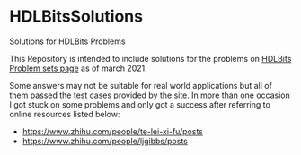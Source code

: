 # HDLBitsSolutions
Solutions for HDLBits Problems

This Repository is intended to include solutions for the problems on [HDLBits Problem sets page](https://hdlbits.01xz.net/wiki/Problem_sets) as of march 2021.

Some answers may not be suitable for real world applications but all of them passed the test cases provided by the site.
In more than one occasion I got stuck on some problems and only got a success after referring to online resources listed below:
* https://www.zhihu.com/people/te-lei-xi-fu/posts
* https://www.zhihu.com/people/ljgibbs/posts
